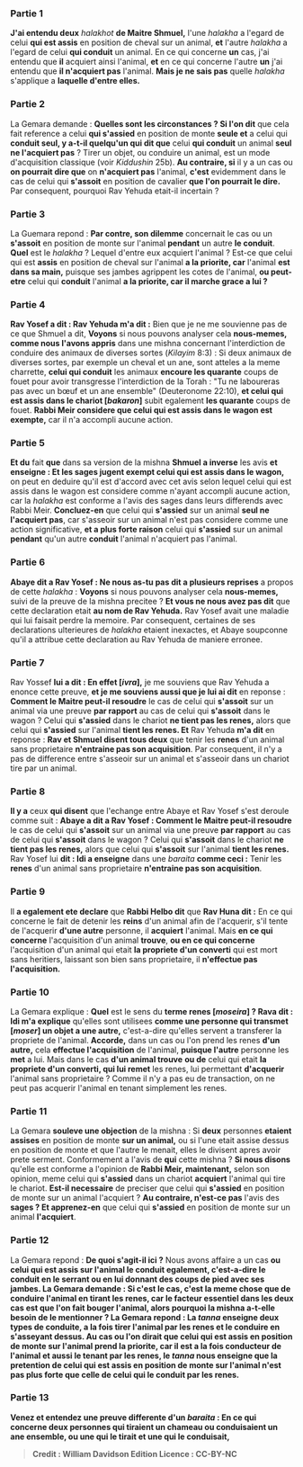 
### Partie 1
<b>J'ai entendu deux</b> <i>halakhot</i> <b>de Maitre Shmuel,</b> l'une <i>halakha</i> a l'egard de celui <b>qui est assis</b> en position de cheval sur un animal, <b>et</b> l'autre <i>halakha</i> a l'egard de celui <b>qui conduit</b> un animal. En ce qui concerne <b>un</b> cas, j'ai entendu que <b>il</b> acquiert ainsi</b> l'animal, <b>et</b> en ce qui concerne l'autre <b>un</b> j'ai entendu que <b>il n'acquiert pas</b> l'animal. <b>Mais je ne sais pas</b> quelle <i>halakha</i> s'applique a <b>laquelle d'entre elles.</b>

### Partie 2
La Gemara demande : <b>Quelles sont les circonstances ? Si l'on dit</b> que cela fait reference a celui <b>qui s'assied</b> en position de monte <b>seule et</b> a celui qui <b>conduit seul, y a-t-il quelqu'un qui dit que</b> celui <b>qui conduit</b> un animal <b>seul ne l'acquiert pas</b> ? Tirer un objet, ou conduire un animal, est un mode d'acquisition classique (voir <i>Kiddushin</i> 25b). <b>Au contraire, si</b> il y a un cas ou <b>on pourrait dire que</b> on <b>n'acquiert pas</b> l'animal, <b>c'est</b> evidemment dans le cas de celui qui <b>s'assoit</b> en position de cavalier <b>que l'on pourrait le dire.</b> Par consequent, pourquoi Rav Yehuda etait-il incertain ?

### Partie 3
La Guemara repond : <b>Par contre, son dilemme</b> concernait le cas ou un <b>s'assoit</b> en position de monte sur l'animal <b>pendant</b> un autre <b>le conduit</b>. <b>Quel</b> est le <i>halakha</i> ? Lequel d'entre eux acquiert l'animal ? Est-ce que celui qui est <b>assis</b> en position de cheval sur l'animal <b>a la priorite, car</b> l'animal <b>est dans sa main,</b> puisque ses jambes agrippent les cotes de l'animal, <b>ou peut-etre</b> celui qui <b>conduit</b> l'animal <b>a la priorite, car il marche grace a lui ?</b>

### Partie 4
<b>Rav Yosef a dit : Rav Yehuda m'a dit :</b> Bien que je ne me souvienne pas de ce que Shmuel a dit, <b>Voyons</b> si nous pouvons analyser cela <b>nous-memes, comme nous l'avons appris</b> dans une mishna concernant l'interdiction de conduire des animaux de diverses sortes (<i>Kilayim</i> 8:3) : Si deux animaux de diverses sortes, par exemple un cheval et un ane, sont atteles a la meme charrette, <b>celui qui conduit</b> les animaux <b>encoure les quarante</b> coups de fouet pour avoir transgresse l'interdiction de la Torah : "Tu ne laboureras pas avec un bœuf et un ane ensemble" (Deuteronome 22:10), <b>et celui qui est assis dans le chariot [<i>bakaron</i>]</b> subit egalement <b>les quarante</b> coups de fouet. <b>Rabbi Meir considere que celui qui est assis dans le wagon est exempte,</b> car il n'a accompli aucune action.

### Partie 5
<b>Et du</b> fait <b>que</b> dans sa version de la mishna <b>Shmuel a inverse</b> les avis <b>et enseigne : Et les sages jugent exempt celui qui est assis dans le wagon,</b> on peut en deduire qu'il est d'accord avec cet avis selon lequel celui qui est assis dans le wagon est considere comme n'ayant accompli aucune action, car la <i>halakha</i> est conforme a l'avis des sages dans leurs differends avec Rabbi Meir. <b>Concluez-en</b> que celui qui <b>s'assied</b> sur un animal <b>seul ne l'acquiert pas</b>, car s'asseoir sur un animal n'est pas considere comme une action significative, <b>et a plus forte raison</b> celui qui <b>s'assied</b> sur un animal <b>pendant</b> qu'un autre <b>conduit</b> l'animal n'acquiert pas l'animal.

### Partie 6
<b>Abaye dit a Rav Yosef : Ne nous as-tu pas dit a plusieurs reprises</b> a propos de cette <i>halakha</i> : <b>Voyons</b> si nous pouvons analyser cela <b>nous-memes,</b> suivi de la preuve de la mishna precitee ? <b>Et vous ne nous avez pas dit</b> que cette declaration etait <b>au nom de Rav Yehuda.</b> Rav Yosef avait une maladie qui lui faisait perdre la memoire. Par consequent, certaines de ses declarations ulterieures de <i>halakha</i> etaient inexactes, et Abaye soupconne qu'il a attribue cette declaration au Rav Yehuda de maniere erronee.

### Partie 7
Rav Yossef <b>lui a dit : En effet [<i>ivra</i>],</b> je me souviens que Rav Yehuda a enonce cette preuve, <b>et je me souviens aussi que je lui ai dit</b> en reponse : <b>Comment le Maitre peut-il resoudre</b> le cas de celui qui <b>s'assoit</b> sur un animal via une preuve <b>par rapport</b> au cas de celui qui <b>s'assoit</b> dans le wagon ? Celui qui <b>s'assied</b> dans le chariot <b>ne tient pas les renes,</b> alors que celui qui <b>s'assied</b> sur l'animal <b>tient les renes. Et</b> Rav Yehuda <b>m'a dit</b> en reponse : <b>Rav et Shmuel disent tous deux</b> que tenir les <b>renes</b> d'un animal sans proprietaire <b>n'entraine pas son acquisition</b>. Par consequent, il n'y a pas de difference entre s'asseoir sur un animal et s'asseoir dans un chariot tire par un animal.

### Partie 8
<b>Il y a</b> ceux <b>qui disent</b> que l'echange entre Abaye et Rav Yosef s'est deroule comme suit : <b>Abaye a dit a Rav Yosef : Comment le Maitre peut-il resoudre</b> le cas de celui qui <b>s'assoit</b> sur un animal via une preuve <b>par rapport</b> au cas de celui qui <b>s'assoit</b> dans le wagon ? Celui qui <b>s'assoit</b> dans le chariot <b>ne tient pas les renes,</b> alors que celui qui <b>s'assoit</b> sur l'animal <b>tient les renes.</b> Rav Yosef lui <b>dit : Idi a enseigne</b> dans une <i>baraita</i> <b>comme ceci :</b> Tenir les <b>renes</b> d'un animal sans proprietaire <b>n'entraine pas son acquisition</b>.

### Partie 9
Il <b>a egalement ete declare</b> que <b>Rabbi Helbo dit</b> que <b>Rav Huna dit :</b> En ce qui concerne le fait de detenir les <b>reins</b> d'un animal afin de l'acquerir, s'il tente de l'acquerir <b>d'une autre</b> personne, il <b>acquiert</b> l'animal. Mais <b>en ce qui concerne</b> l'acquisition d'un animal <b>trouve</b>, <b>ou en ce qui concerne</b> l'acquisition d'un animal qui etait <b>la propriete d'un converti</b> qui est mort sans heritiers, laissant son bien sans proprietaire, il <b>n'effectue pas l'acquisition.</b>

### Partie 10
La Gemara explique : <b>Quel</b> est le sens du <b>terme renes [<i>moseira</i>] ? Rava dit : Idi m'a explique</b> qu'elles sont utilisees <b>comme une personne qui transmet [<i>moser</i>] un objet a une autre,</b> c'est-a-dire qu'elles servent a transferer la propriete de l'animal. <b>Accorde,</b> dans un cas ou l'on prend les renes <b>d'un autre,</b> cela <b>effectue l'acquisition</b> de l'animal, <b>puisque l'autre</b> personne les <b>met</b> a lui. Mais</b> dans le cas <b>d'un animal trouve</b> <b>ou de</b> celui qui etait <b>la propriete d'un converti, qui lui remet</b> les renes, lui permettant <b>d'acquerir</b> l'animal sans proprietaire ? Comme il n'y a pas eu de transaction, on ne peut pas acquerir l'animal en tenant simplement les renes.

### Partie 11
La Gemara <b>souleve une objection</b> de la mishna : Si <b>deux</b> personnes <b>etaient assises</b> en position de monte <b>sur un animal,</b> ou si l'une etait assise dessus en position de monte et que l'autre le menait, elles le divisent apres avoir prete serment. Conformement a l'avis de <b>qui</b> cette mishna ? <b>Si nous disons</b> qu'elle est conforme a l'opinion de <b>Rabbi Meir, maintenant,</b> selon son opinion, meme celui qui <b>s'assied</b> dans un chariot <b>acquiert</b> l'animal qui tire le chariot. <b>Est-il necessaire</b> de preciser que celui qui <b>s'assied</b> en position de monte sur un animal l'acquiert ? <b>Au contraire, n'est-ce pas</b> l'avis des <b>sages ? Et apprenez-en</b> que celui qui <b>s'assied</b> en position de monte sur un animal <b>l'acquiert</b>.

### Partie 12
La Gemara repond : <b>De quoi s'agit-il ici ?</b> Nous avons affaire a un cas <b>ou celui qui est assis sur l'animal le <b>conduit egalement,</b> c'est-a-dire le conduit en le serrant ou en lui donnant des coups de pied <b>avec ses jambes.</b> La Gemara demande : <b>Si c'est le cas, c'est</b> la meme chose que de <b>conduire</b> l'animal en tirant les renes, car le facteur essentiel dans les deux cas est que l'on fait bouger l'animal, alors pourquoi la mishna a-t-elle besoin de le mentionner ? La Gemara repond : La <i>tanna</i> enseigne <b>deux types de conduite,</b> a la fois tirer l'animal par les renes et le conduire en s'asseyant dessus. <b>Au cas ou l'on dirait</b> que celui qui <b>est assis</b> en position de monte sur l'animal <b>prend la priorite, car il est</b> a la fois <b>conducteur</b> de l'animal <b>et</b> aussi <b>le tenant</b> par les renes, le <i>tanna</i> <b>nous enseigne</b> que la pretention de celui qui est assis en position de monte sur l'animal n'est pas plus forte que celle de celui qui le conduit par les renes.

### Partie 13
<b>Venez</b> et <b>entendez</b> une preuve differente d'un <i>baraita</i> : En ce qui concerne <b>deux</b> personnes <b>qui tiraient un chameau ou conduisaient un ane</b> ensemble, <b>ou une qui le tirait</b> <b>et une</b> qui le <b>conduisait</b>,

>Credit : William Davidson Edition
>Licence : CC-BY-NC